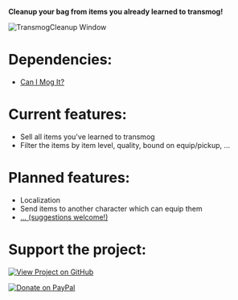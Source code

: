 **Cleanup your bag from items you already learned to transmog!**


![TransmogCleanup Window](http://i.imgur.com/U1ug9yI.png "TransmogCleanup Window")

# Dependencies:
* [Can I Mog It?](http://mods.curse.com/addons/wow/can-i-mog-it)

# Current features:
* Sell all items you've learned to transmog
* Filter the items by item level, quality, bound on equip/pickup, ...

# Planned features:
* Localization
* Send items to another character which can equip them
* [... (suggestions welcome!)](https://github.com/elvador/TransmogCleanup/issues)

# Support the project:
[![View Project on GitHub](http://i.imgur.com/e4AQubz.png "View Project on GitHub")](https://github.com/elvador/TransmogCleanup)

[![Donate on PayPal](http://i.imgur.com/huaGniT.png "View Project on GitHub")](https://www.paypal.com/cgi-bin/webscr?return=http%3A%2F%2Fwow.curseforge.com%2Faddons%2Ftransmogcleanup%2F&cn=Add+special+instructions+to+the+addon+author%28s%29&business=reysptools%40googlemail.com&bn=PP-DonationsBF%3Abtn_donateCC_LG.gif%3ANonHosted&cancel_return=http%3A%2F%2Fwow.curseforge.com%2Faddons%2Ftransmogcleanup%2F&lc=US&item_name=TransmogCleanup+%28from+CurseForge.com%29&cmd=_donations&rm=1&no_shipping=1&currency_code=USD)
